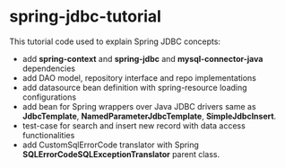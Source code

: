 # spring-jdbc-tutorial

This tutorial code used to explain Spring JDBC concepts:

* add **spring-context** and **spring-jdbc** and **mysql-connector-java** dependencies
* add DAO model, repository interface and repo implementations
* add datasource bean definition with spring-resource loading configurations
* add bean for Spring wrappers over Java JDBC drivers same as **JdbcTemplate**, **NamedParameterJdbcTemplate**, **SimpleJdbcInsert**.
* test-case for search and insert new record with data access functionalities
* add CustomSqlErrorCode translator with Spring **SQLErrorCodeSQLExceptionTranslator** parent class.